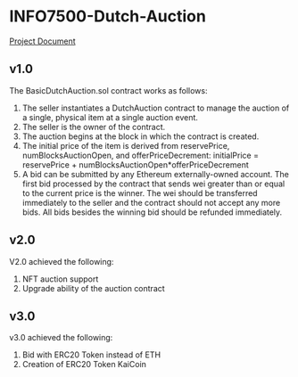 # INFO7500-Dutch-Auction

[Project Document](https://docs.google.com/document/d/10-0lEhYjDM5ehVzkOWywOMjiM7RsvWa-enAhkW3SYk0)

## v1.0

The BasicDutchAuction.sol contract works as follows:
1. The seller instantiates a DutchAuction contract to manage the auction of a single, physical item at a single auction event. 
2. The seller is the owner of the contract. 
3. The auction begins at the block in which the contract is created. 
4. The initial price of the item is derived from reservePrice, numBlocksAuctionOpen, and  offerPriceDecrement: initialPrice = reservePrice + numBlocksAuctionOpen*offerPriceDecrement 
5. A bid can be submitted by any Ethereum externally-owned account. 
The first bid processed by the contract that sends wei greater than or equal to the current price is the  winner. The wei should be transferred immediately to the seller and the contract should not accept  any more bids. All bids besides the winning bid should be refunded immediately. 

## v2.0

V2.0 achieved the following:
1. NFT auction support
2. Upgrade ability of the auction contract

## v3.0
v3.0 achieved the following:
1. Bid with ERC20 Token instead of ETH
2. Creation of ERC20 Token KaiCoin
